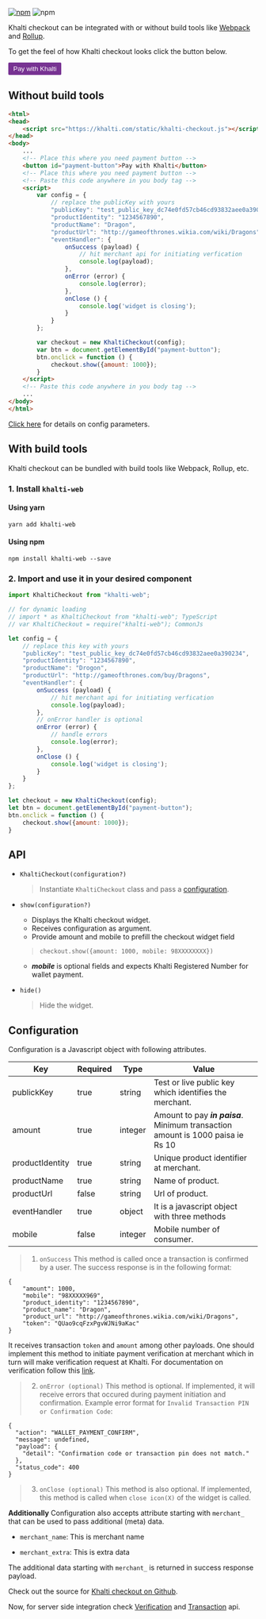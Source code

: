 
[![npm](https://img.shields.io/badge/npm-v1.0.11-blue.svg)](http://cocoapods.org/pods/Khalti)
![npm](https://img.shields.io/npm/l/express.svg)

Khalti checkout can be integrated with or without build tools like
[Webpack](https://github.com/webpack/webpack) and [Rollup](https://github.com/rollup/rollup).

To get the feel of how Khalti checkout looks click the button below.

<button id="payment-button" style="background-color: #773292; color: #fff; border: none; padding: 5px 10px; border-radius: 2px">Pay with Khalti</button>

## Without build tools

```html
<html>
<head>
	<script src="https://khalti.com/static/khalti-checkout.js"></script>
</head>
<body>
	...
	<!-- Place this where you need payment button -->
	<button id="payment-button">Pay with Khalti</button>
	<!-- Place this where you need payment button -->
	<!-- Paste this code anywhere in you body tag -->
	<script>
		var config = {
			// replace the publicKey with yours
			"publicKey": "test_public_key_dc74e0fd57cb46cd93832aee0a390234",
			"productIdentity": "1234567890",
			"productName": "Dragon",
			"productUrl": "http://gameofthrones.wikia.com/wiki/Dragons",
			"eventHandler": {
				onSuccess (payload) {
					// hit merchant api for initiating verfication
					console.log(payload);
				},
				onError (error) {
					console.log(error);
				},
				onClose () {
					console.log('widget is closing');
				}
			}
		};

		var checkout = new KhaltiCheckout(config);
		var btn = document.getElementById("payment-button");
		btn.onclick = function () {
			checkout.show({amount: 1000});
		}
	</script>
	<!-- Paste this code anywhere in you body tag -->
	...
</body>
</html>
```

[Click here](#configuration) for details on config parameters.

## With build tools
Khalti checkout can be bundled with build tools like Webpack, Rollup, etc.

### 1. Install `khalti-web`
#### Using yarn
`yarn add khalti-web`

#### Using npm
`npm install khalti-web --save`

### 2. Import and use it in your desired component
```javascript
import KhaltiCheckout from "khalti-web";

// for dynamic loading  
// import * as KhaltiCheckout from "khalti-web"; TypeScript
// var KhaltiCheckout = require("khalti-web"); CommonJs

let config = {
	// replace this key with yours
	"publicKey": "test_public_key_dc74e0fd57cb46cd93832aee0a390234",
	"productIdentity": "1234567890",
	"productName": "Drogon",
	"productUrl": "http://gameofthrones.com/buy/Dragons",
	"eventHandler": {
		onSuccess (payload) {
			// hit merchant api for initiating verfication
			console.log(payload);
		},
		// onError handler is optional
		onError (error) {
			// handle errors
			console.log(error);
		},
		onClose () {
			console.log('widget is closing');
		}
	}
};

let checkout = new KhaltiCheckout(config);
let btn = document.getElementById("payment-button");
btn.onclick = function () {
	checkout.show({amount: 1000});
}
```

## API

- `KhaltiCheckout(configuration?)`

	> Instantiate `KhaltiCheckout` class and pass a [configuration](#configuration).

- `show(configuration?)`

	- Displays the Khalti checkout widget.
	- Receives configuration as argument.
	- Provide amount and mobile to prefill the checkout widget field
	 > ```checkout.show({amount: 1000, mobile: 98XXXXXXXX})```
	- ***mobile*** is optional fields and expects Khalti Registered Number for wallet payment.

- `hide()`

	> Hide the widget.

## Configuration
Configuration is a Javascript object with following attributes.

|Key|Required|Type|Value|
|--|--|--|--|
|publickKey|true|string|Test or live public key which identifies the merchant.|
|amount|true|integer|Amount to pay ***in paisa***. Minimum transaction amount is 1000 paisa ie Rs 10|
|productIdentity|true|string|Unique product identifier at merchant.|
|productName|true|string|Name of product.|
|productUrl|false|string|Url of product.|
|eventHandler|true|object|It is a javascript object with three methods|
|mobile|false|integer|Mobile number of consumer.

>  1) `onSuccess`
	This method is called once a transaction is confirmed by a user.
	The success response is in the following format:

	{
		"amount": 1000,
		"mobile": "98XXXXX969",
		"product_identity": "1234567890",
		"product_name": "Dragon",
		"product_url": "http://gameofthrones.wikia.com/wiki/Dragons",
		"token": "QUao9cqFzxPgvWJNi9aKac"
	}

It receives transaction `token` and `amount` among other payloads.
One should implement this method to initiate payment verification
at merchant which in turn will make verification request at Khalti.
For documentation on verification follow this [link](./../api/verification.md).


>  2) `onError (optional)`
	This method is optional. If implemented, it will receive errors that occured during payment initiation and confirmation. Example error format for `Invalid Transaction PIN or Confirmation Code`:

	{
	  "action": "WALLET_PAYMENT_CONFIRM",
	  "message": undefined,
	  "payload": {
	    "detail": "Confirmation code or transaction pin does not match."
	  },
	  "status_code": 400
	}


>  3) `onClose (optional)`
		This method is also optional. If implemented, this method is called when `close icon(X)` of the widget is called.


**Additionally** Configuration also accepts attribute starting with `merchant_` that can be used to pass additional (meta) data.

- `merchant_name`: This is merchant name

- `merchant_extra`: This is extra data

The additional data starting with `merchant_` is returned in success response payload.

Check out the source for [Khalti checkout on Github](https://github.com/khalti/khalti-sdk-web).

Now, for server side integration check [Verification](/api/verification.md) and [Transaction](/api/transaction.md) api.

<script src="https://khalti.com/static/khalti-checkout.js"></script>
<script>
        var config = {
            // replace the publicKey with yours
            "publicKey": "test_public_key_dc74e0fd57cb46cd93832aee0a507256",
            "productIdentity": "1234567890",
            "productName": "Dragon",
            "productUrl": "http://gameofthrones.wikia.com/wiki/Dragons",
            "eventHandler": {
                onSuccess (payload) {
                    // hit merchant api for initiating verfication
                    console.log(payload);
                },
                onError (error) {
                    console.log(error);
                },
                onClose () {
                	console.log('widget is closing');
                }
            }
        };

        var checkout = new KhaltiCheckout(config);
        var btn = document.getElementById("payment-button");
        btn.onclick = function () {
            checkout.show({amount: 1000});
        }
</script>
